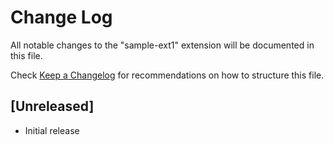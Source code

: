 # Change Log

All notable changes to the "sample-ext1" extension will be documented in this file.

Check [Keep a Changelog](http://keepachangelog.com/) for recommendations on how to structure this file.

## [Unreleased]

- Initial release